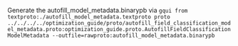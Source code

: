 Generate the autofill_model_metadata.binarypb via
`gqui from textproto:./autofill_model_metadata.textproto proto ../../../../optimization_guide/proto/autofill_field_classification_model_metadata.proto:optimization_guide.proto.AutofillFieldClassificationModelMetadata --outfile=rawproto:autofill_model_metadata.binarypb`
